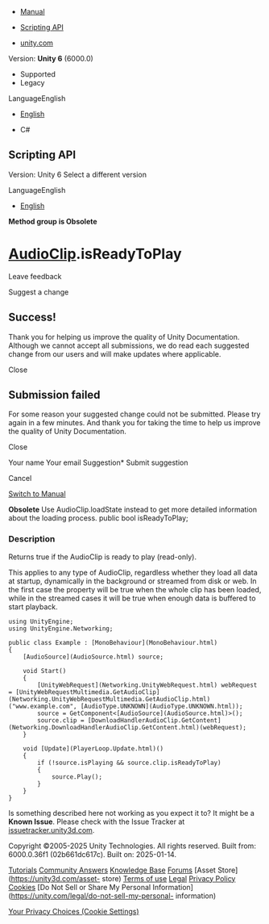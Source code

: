 [ ]()

  * [Manual](../Manual/index.html)
  * [Scripting API](../ScriptReference/index.html)

  * [unity.com](https://unity.com/)

Version: **Unity 6** (6000.0)

  * Supported
  * Legacy

LanguageEnglish

  * [English]()

  * C#

[ ](https://docs.unity3d.com)

## Scripting API

Version: Unity 6 Select a different version

LanguageEnglish

  * [English]()

**Method group is Obsolete**  

#  [AudioClip](AudioClip.html).isReadyToPlay

Leave feedback

Suggest a change

## Success!

Thank you for helping us improve the quality of Unity Documentation. Although
we cannot accept all submissions, we do read each suggested change from our
users and will make updates where applicable.

Close

## Submission failed

For some reason your suggested change could not be submitted. Please <a>try
again</a> in a few minutes. And thank you for taking the time to help us
improve the quality of Unity Documentation.

Close

Your name Your email Suggestion* Submit suggestion

Cancel

[Switch to Manual](../Manual/class-AudioClip.html "Go to AudioClip Component
in the Manual")

**Obsolete** Use AudioClip.loadState instead to get more detailed information
about the loading process. public bool isReadyToPlay;

### Description

Returns true if the AudioClip is ready to play (read-only).

This applies to any type of AudioClip, regardless whether they load all data
at startup, dynamically in the background or streamed from disk or web. In the
first case the property will be true when the whole clip has been loaded,
while in the streamed cases it will be true when enough data is buffered to
start playback.

    
    
    using UnityEngine;
    using UnityEngine.Networking;  
      
    public class Example : [MonoBehaviour](MonoBehaviour.html)
    {
        [AudioSource](AudioSource.html) source;  
      
        void Start()
        {
            [UnityWebRequest](Networking.UnityWebRequest.html) webRequest = [UnityWebRequestMultimedia.GetAudioClip](Networking.UnityWebRequestMultimedia.GetAudioClip.html)("www.example.com", [AudioType.UNKNOWN](AudioType.UNKNOWN.html));
            source = GetComponent<[AudioSource](AudioSource.html)>();
            source.clip = [DownloadHandlerAudioClip.GetContent](Networking.DownloadHandlerAudioClip.GetContent.html)(webRequest);
        }  
      
        void [Update](PlayerLoop.Update.html)()
        {
            if (!source.isPlaying && source.clip.isReadyToPlay)
            {
                source.Play();
            }
        }
    }
    

Is something described here not working as you expect it to? It might be a
**Known Issue**. Please check with the Issue Tracker at
[issuetracker.unity3d.com](https://issuetracker.unity3d.com).

Copyright ©2005-2025 Unity Technologies. All rights reserved. Built from:
6000.0.36f1 (02b661dc617c). Built on: 2025-01-14.

[Tutorials](https://unity3d.com/learn) [Community
Answers](https://answers.unity3d.com) [Knowledge
Base](https://support.unity3d.com/hc/en-us)
[Forums](https://forum.unity3d.com) [Asset Store](https://unity3d.com/asset-
store) [Terms of use](https://docs.unity3d.com/Manual/TermsOfUse.html)
[Legal](https://unity.com/legal) [Privacy
Policy](https://unity.com/legal/privacy-policy)
[Cookies](https://unity.com/legal/cookie-policy) [Do Not Sell or Share My
Personal Information](https://unity.com/legal/do-not-sell-my-personal-
information)

[Your Privacy Choices (Cookie Settings)](javascript:void\(0\);)

